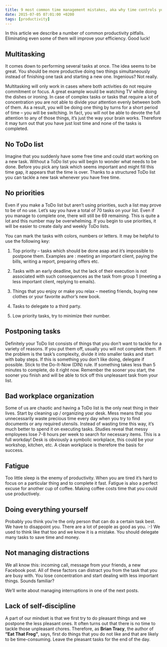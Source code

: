 ```yaml
---
title: 9 most common time management mistakes, aka why time controls you and not the other way round
date: 2015-07-05 07:01:00 +0200
tags: [productivity]
---
```


In this article we describe a number of common productivity
pitfalls. Eliminating even some of them will improve your efficiency. Good luck!

<!--more-->

## Multitasking

It comes down to performing several tasks at once. The idea seems to be
great. You should be more productive doing two things simultaneously instead of
finishing one task and starting a new one. Ingenious? Not really.

Multitasking will only work in cases where both activities do not require
commitment or focus. A great example would be watching TV while doing the dishes
or ironing. In case of complex tasks or tasks that require a lot of
concentration you are not able to divide your attention evenly between both of
them. As a result, you will be doing one thing by turns for a short period of
time – you will be switching. In fact, you will not be able to devote the full
attention to any of those things, it’s just the way your brain works. Therefore
it may turn out that you have just lost time and none of the tasks is
completed.

## No ToDo list

Imagine that you suddenly have some free time and could start working on a new
task. Without a ToDo list you will begin to wonder what needs to be
done. Before you pick any task which seems important and might fill this time
gap, it appears that the time is over. Thanks to a structured ToDo list you can
tackle a new task whenever you have free time.

## No priorities

Even if you make a ToDo list but aren’t using priorities, such a list may prove
to be of no use. Let’s say you have a total of 70 tasks on your list. Even if
you manage to complete one, there will still be 69 remaining. This is quite a
lot and this number may be overwhelming. If you begin to use priorities, it will
be easier to create daily and weekly ToDo lists.

You can mark the tasks with colors, numbers or letters. It may be helpful to use
the following key:

1.  Top priority – tasks which should be done asap and it’s impossible to
    postpone them. Examples are : meeting an important client, paying the
    bills, writing a report, preparing offers etc.

2.  Tasks with an early deadline, but the lack of their execution is not
    associated with such consequences as the task from group 1 (meeting a less
    important client, replying to emails).

3.  Things that you enjoy or make you relax – meeting friends, buying new
    clothes or your favorite author’s new book.

4.  Tasks to delegate to a third party.

5.  Low priority tasks, try to minimize their number.

## Postponing tasks

Definitely your ToDo list consists of things that you don’t want to tackle for
a variety of reasons. If you put them off, usually you will not complete
them. If the problem is the task’s complexity, divide it into smaller tasks and
start with baby steps. If this is something you don’t like doing, delegate if
possible. Stick to the Do-It-Now (DIN) rule. If something takes less than 5
minutes to complete, do it right now. Remember the sooner you start, the sooner
you finish and will be able to tick off this unpleasant task from your list.

## Bad workplace organization

Some of us are chaotic and having a ToDo list is the only neat thing in their
lives. Start by cleaning up / organizing your desk. Mess means that you
unnecessarily waste precious time every day when you try to find documents or
any required utensils. Instead of wasting time this way, it’s much better to
spend it on executing tasks. Studies reveal that messy employees lose 7-8 hours
per week to search for necessary items. This is a full workday! Desk is
obviously a symbolic workplace, this could be your workshop, kitchen, etc. A
clean workplace is therefore the basis for success.

## Fatigue

Too little sleep is the enemy of productivity. When you are tired it’s hard to
focus on a particular thing and to complete it fast. Fatigue is also a perfect
excuse for another cup of coffee. Making coffee costs time that you could use
productively.

## Doing everything yourself

Probably you think you’re the only person that can do a certain task best. We
have to disappoint you. There are a lot of people as good as you. :-) We used to
think like that too and we know it is a mistake. You should delegate many tasks
to save time and money.

## Not managing distractions

We all know this: incoming call, message from your friends, a new Facebook
post. All of these factors can distract you from the task that you are busy
with. You lose concentration and start dealing with less important
things. Sounds familiar?

We’ll write about managing interruptions in one of the next posts.

## Lack of self-discipline

A part of our mindset is that we first try to do pleasant things and we postpone
the less pleasant ones. It often turns out that there is no time to tackle those
unpleasant chores. Therefore, as **Brian Tracy**, the author of **“Eat That Frog”**,
says, first do things that you do not like and that are likely to be
time-consuming. Leave the pleasant tasks for the end of the day.
